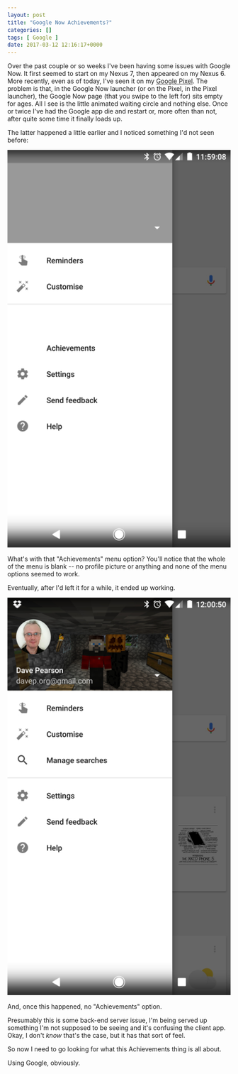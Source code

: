 ```yaml
---
layout: post
title: "Google Now Achievements?"
categories: []
tags: [ Google ]
date: 2017-03-12 12:16:17+0000
---
```


Over the past couple or so weeks I've been having some issues with Google
Now. It first seemed to start on my Nexus 7, then appeared on my Nexus 6.
More recently, even as of today, I've seen it on
my [Google Pixel](/2017/03/08/hello_google_pixel.html). The problem is that,
in the Google Now launcher (or on the Pixel, in the Pixel launcher), the
Google Now page (that you swipe to the left for) sits empty for ages. All I
see is the little animated waiting circle and nothing else. Once or twice
I've had the Google app die and restart or, more often than not, after quite
some time it finally loads up.

The latter happened a little earlier and I noticed something I'd not seen
before:

![Blank Google Now](/attachments/2017/03/12/Screenshot_20170312-115910.jpg)

What's with that "Achievements" menu option? You'll notice that the whole of
the menu is blank -- no profile picture or anything and none of the menu
options seemed to work.

Eventually, after I'd left it for a while, it ended up working.

![Google Now finally working](/attachments/2017/03/12/Screenshot_20170312-120052.jpg)

And, once this happened, no "Achievements" option.

Presumably this is some back-end server issue, I'm being served up something
I'm not supposed to be seeing and it's confusing the client app. Okay, I
don't *know* that's the case, but it has that sort of feel.

So now I need to go looking for what this Achievements thing is all about.

Using Google, obviously.
